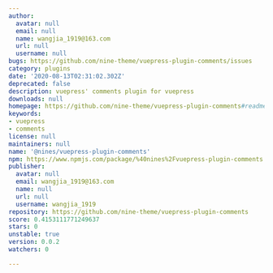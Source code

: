 ```yaml
---
author:
  avatar: null
  email: null
  name: wangjia_1919@163.com
  url: null
  username: null
bugs: https://github.com/nine-theme/vuepress-plugin-comments/issues
category: plugins
date: '2020-08-13T02:31:02.302Z'
deprecated: false
description: vuepress' comments plugin for vuepress
downloads: null
homepage: https://github.com/nine-theme/vuepress-plugin-comments#readme
keywords:
- vuepress
- comments
license: null
maintainers: null
name: '@nines/vuepress-plugin-comments'
npm: https://www.npmjs.com/package/%40nines%2Fvuepress-plugin-comments
publisher:
  avatar: null
  email: wangjia_1919@163.com
  name: null
  url: null
  username: wangjia_1919
repository: https://github.com/nine-theme/vuepress-plugin-comments
score: 0.4153111771249637
stars: 0
unstable: true
version: 0.0.2
watchers: 0

---
```


